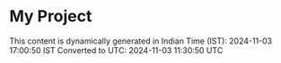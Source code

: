 # My Project

This content is dynamically generated in Indian Time (IST): 2024-11-03 17:00:50 IST
Converted to UTC: 2024-11-03 11:30:50 UTC
